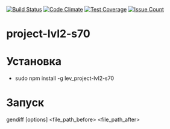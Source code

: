 [![Build Status](https://travis-ci.org/Matt182/project-lvl2-s70.svg?branch=master)](https://travis-ci.org/Matt182/project-lvl2-s70)
[![Code Climate](https://codeclimate.com/repos/58cffc3484f1550286001df6/badges/2cad71ad1355ad325411/gpa.svg)](https://codeclimate.com/repos/58cffc3484f1550286001df6/feed)
[![Test Coverage](https://codeclimate.com/repos/58cffc3484f1550286001df6/badges/2cad71ad1355ad325411/coverage.svg)](https://codeclimate.com/repos/58cffc3484f1550286001df6/coverage)
[![Issue Count](https://codeclimate.com/repos/58cffc3484f1550286001df6/badges/2cad71ad1355ad325411/issue_count.svg)](https://codeclimate.com/repos/58cffc3484f1550286001df6/feed)

# project-lvl2-s70

# Установка
- sudo npm install -g lev_project-lvl2-s70

# Запуск
  gendiff [options] <file_path_before> <file_path_after>
